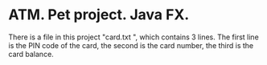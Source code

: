 # ATM. Pet project. Java FX. 
There is a file in this project "card.txt ", which contains 3 lines. The first line is the PIN code of the card, the second is the card number, the third is the card balance.
